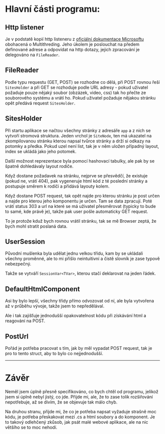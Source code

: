 # Hlavní části programu:

## Http listener

Je v podstatě kopií http listeneru z [oficiální dokumentace Microsoftu](https://learn.microsoft.com/cs-cz/dotnet/api/system.net.httplistener?view=net-9.0) obohacená o Multithreding. Jeho úkolem je poslouchat na předem definované adrese a odpovídat na http dotazy, jejich zpracování je delegováno na `FileReader`.

## FileReader

Podle typu requestu (GET, POST) se rozhodne co dělá, při POST rovnou řeší `SitesHolder` a při GET se rozhoduje podle URL adresy - pokud uživatel požaduje pouze nějaký soubor (obzázek, video, css) tak ho přečte ze souborového systému a vrátí ho. Pokud uživatel požaduje nějakou stránku opět předává request `SitesHolder`.

## SitesHolder

Při startu aplikace se načtou všechny stránky z adresáře `app` a z nich se vytvoří stromová struktura. Jeden vrchol je `SiteNode`, ten má ukazatel na zkompilovanou stránku kterou napsal tvůrce stránky a drží si odkazy na potomky a předka. Pokud uzel není list, tak je v něm uložen případný layout, index se ukládá jako jeho potomek.

Další možnost reprezentace byla pomocí hashovací tabulky, ale pak by se špatně dohledávaly layout rodiče.

Když dostane požadavek na stránku, nejprve se přesvědčí, že existuje (pokud ne, vrátí 404), pak vygeneruje html kód z té poslední stránky a postupuje směrem k rodiči a přidává layouty kolem.

Když dostane POST request, tak opět najde pro kterou stránku je post určen a najde pro kterou jeho komponentu je určen. Tam se data zpracují. Poté vrátí status 303 a url na které se má uživatel přesměrovat (typicky to bude to samé, kde právě je), takže pak user pošle automaticky GET request.

To je protože kduž bych rovnou vrátil stránku, tak se mě Browser zeptá, že bych mohl stratit poslaná data.

## UserSession
Původní mušlenka byla udělat jednu velkou třídu, kam by se ukládali všechny proměnné, ale to mi přišlo neintuitivní a čistě slovník je zase typově nebezpečný.

Takže se vytváří `SessionVar<TVar>`, kterou stačí deklarovat na jeden řádek.

## DefaultHtmlComponent
Asi by bylo lepší, všechny třídy přímo odvozovat od ní, ale byla vytvořena až v průběhu vývoje, takže jsem to nepředělával.

Ale i tak zajišťuje jednodušší opakovatelnost kódu při získávání html a reagování na POST.

## PostUrl
Pořád je potřeba pracovat s tím, jak by měl vypadat POST request, tak je pro to tento struct, aby to bylo co nejjednodušší.



---
# Závěr
Neměl jsem úplně přesně specifikováno, co bych chtěl od programu, jelikož jsem si úplně nebyl jistý, co jde. Přijde mi, ale, že to zase tolik rozšiřování nepotřebuje, až se divím, že se objevuje tak málo chyb.

Na druhou stranu, přijde mi, že co je potřeba napsat vyžaduje strašně moc kódu, je potřeba přeskakovat mezi .cs a html soubory a do komponent. Je to takový odlehčený zkůsob, jak psát malé webové aplikace, ale na nic většího se to moc nehodí.